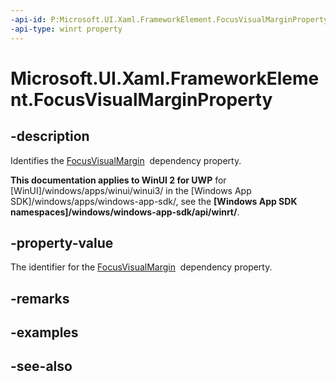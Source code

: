 ```yaml
---
-api-id: P:Microsoft.UI.Xaml.FrameworkElement.FocusVisualMarginProperty
-api-type: winrt property
---
```


<!-- Property syntax
public Windows.UI.Xaml.DependencyProperty FocusVisualMarginProperty { get; }
-->

# Microsoft.UI.Xaml.FrameworkElement.FocusVisualMarginProperty

## -description
Identifies the [FocusVisualMargin](frameworkelement_focusvisualmargin.md)  dependency property.

**This documentation applies to WinUI 2 for UWP** for [WinUI]/windows/apps/winui/winui3/ in the [Windows App SDK]/windows/apps/windows-app-sdk/, see the **[Windows App SDK namespaces]/windows/windows-app-sdk/api/winrt/**.

## -property-value
The identifier for the [FocusVisualMargin](frameworkelement_focusvisualmargin.md)  dependency property.

## -remarks

## -examples

## -see-also

